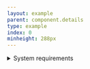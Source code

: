 ```yaml
---
layout: example
parent: component.details
type: example
index: 0
minheight: 288px
---
```

<details class="ds_details">
    <summary class="ds_details__summary">
        System requirements
    </summary>
    <div class="ds_details__text">
        Requires a computer running an operating system. The computer must have some
        memory and ideally some kind of long-term storage. An input device as well
        as some form of output device is recommended.
    </div>
</details>

